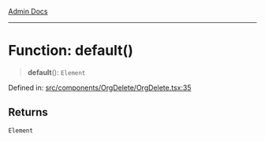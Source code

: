 [Admin Docs](/)

***

# Function: default()

> **default**(): `Element`

Defined in: [src/components/OrgDelete/OrgDelete.tsx:35](https://github.com/PalisadoesFoundation/talawa-admin/blob/main/src/components/OrgDelete/OrgDelete.tsx#L35)

## Returns

`Element`
